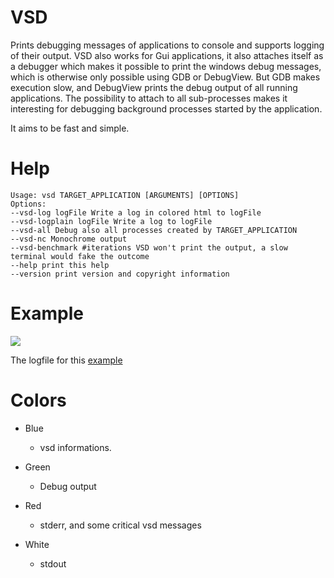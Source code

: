 VSD
===

Prints debugging messages of applications to console and supports logging of their output. VSD also works for Gui applications, it also attaches itself as a debugger which makes it possible to print the windows debug messages, which is otherwise only possible using GDB or DebugView. But GDB makes execution slow, and DebugView prints the debug output of all running applications. The possibility to attach to all sub-processes makes it interesting for debugging background processes started by the application.

It aims to be fast and simple.

Help
==
    
	Usage: vsd TARGET_APPLICATION [ARGUMENTS] [OPTIONS]
	Options:
	--vsd-log logFile Write a log in colored html to logFile
	--vsd-logplain logFile Write a log to logFile
	--vsd-all Debug also all processes created by TARGET_APPLICATION
	--vsd-nc Monochrome output
	--vsd-benchmark #iterations VSD won't print the output, a slow terminal would fake the outcome
	--help print this help
	--version print version and copyright information

Example
==
![](http://winkde.org/~pvonreth/other/vsd/vsd3.png)

The logfile for this [example](http://winkde.org/~pvonreth/other/vsd/dbg.html "example")

Colors
==
- Blue
	- vsd informations.

- Green
	- Debug output

- Red
	- stderr, and some critical vsd messages

- White
	- stdout

